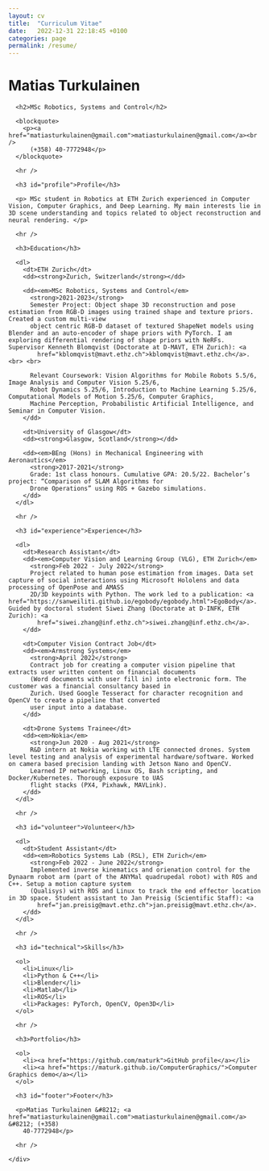 ```yaml
---
layout: cv
title:  "Curriculum Vitae"
date:   2022-12-31 22:18:45 +0100
categories: page
permalink: /resume/
---
```


<body class="">

  <div class="container">
    <div class="resume">
      <h1>Matias Turkulainen</h1>

      <h2>MSc Robotics, Systems and Control</h2>

      <blockquote>
        <p><a href="matiasturkulainen@gmail.com">matiasturkulainen@gmail.com</a><br />
          (+358) 40-7772948</p>
      </blockquote>

      <hr />

      <h3 id="profile">Profile</h3>

      <p> MSc student in Robotics at ETH Zurich experienced in Computer Vision, Computer Graphics, and Deep Learning. My main interests lie in 3D scene understanding and topics related to object reconstruction and neural rendering. </p>

      <hr />

      <h3>Education</h3>

      <dl>
        <dt>ETH Zurich</dt>
        <dd><strong>Zurich, Switzerland</strong></dd>

        <dd><em>MSc Robotics, Systems and Control</em>
          <strong>2021-2023</strong>
          Semester Project: Object shape 3D reconstruction and pose estimation from RGB-D images using trained shape and texture priors. Created a custom multi-view
          object centric RGB-D dataset of textured ShapeNet models using Blender and an auto-encoder of shape priors with PyTorch. I am exploring differential rendering of shape priors with NeRFs. Supervisor Kenneth Blomqvist (Doctorate at D-MAVT, ETH Zurich): <a
            href="kblomqvist@mavt.ethz.ch">kblomqvist@mavt.ethz.ch</a>. <br> <br>
          
          Relevant Coursework: Vision Algorithms for Mobile Robots 5.5/6, Image Analysis and Computer Vision 5.25/6,
          Robot Dynamics 5.25/6, Introduction to Machine Learning 5.25/6, Computational Models of Motion 5.25/6, Computer Graphics, 
          Machine Perception, Probabilistic Artificial Intelligence, and Seminar in Computer Vision. 
        </dd>

        <dt>University of Glasgow</dt>
        <dd><strong>Glasgow, Scotland</strong></dd>

        <dd><em>BEng (Hons) in Mechanical Engineering with Aeronautics</em>
          <strong>2017-2021</strong>
          Grade: 1st class honours. Cumulative GPA: 20.5/22. Bachelor’s project: “Comparison of SLAM Algorithms for
          Drone Operations” using ROS + Gazebo simulations.
        </dd>
      </dl>

      <hr />

      <h3 id="experience">Experience</h3>

      <dl>
        <dt>Research Assistant</dt>
        <dd><em>Computer Vision and Learning Group (VLG), ETH Zurich</em>
          <strong>Feb 2022 - July 2022</strong>
          Project related to human pose estimation from images. Data set capture of social interactions using Microsoft Hololens and data processing of OpenPose and AMASS
          2D/3D keypoints with Python. The work led to a publication: <a href="https://sanweiliti.github.io/egobody/egobody.html">EgoBody</a>. Guided by doctoral student Siwei Zhang (Doctorate at D-INFK, ETH Zurich): <a
            href="siwei.zhang@inf.ethz.ch">siwei.zhang@inf.ethz.ch</a>.
        </dd>

        <dt>Computer Vision Contract Job</dt>
        <dd><em>Armstrong Systems</em>
          <strong>April 2022</strong>
          Contract job for creating a computer vision pipeline that extracts user written content on financial documents
          (Word documents with user fill in) into electronic form. The customer was a financial consultancy based in
          Zurich. Used Google Tesseract for character recognition and OpenCV to create a pipeline that converted
          user input into a database.
        </dd>

        <dt>Drone Systems Trainee</dt>
        <dd><em>Nokia</em>
          <strong>Jun 2020 - Aug 2021</strong>
          R&D intern at Nokia working with LTE connected drones. System level testing and analysis of experimental hardware/software. Worked on camera based precision landing with Jetson Nano and OpenCV. 
          Learned IP networking, Linux OS, Bash scripting, and Docker/Kubernetes. Thorough exposure to UAS
          flight stacks (PX4, Pixhawk, MAVLink).
        </dd>
      </dl>

      <hr />

      <h3 id="volunteer">Volunteer</h3>

      <dl>
        <dt>Student Assistant</dt>
        <dd><em>Robotics Systems Lab (RSL), ETH Zurich</em>
          <strong>Feb 2022 - June 2022</strong>
          Implemented inverse kinematics and orienation control for the Dynaarm robot arm (part of the ANYMal quadrupedal robot) with ROS and C++. Setup a motion capture system
          (Qualisys) with ROS and Linux to track the end effector location in 3D space. Student assistant to Jan Preisig (Scientific Staff): <a
            href="jan.preisig@mavt.ethz.ch">jan.preisig@mavt.ethz.ch</a>.
        </dd>
      </dl>

      <hr />

      <h3 id="technical">Skills</h3>

      <ol>
        <li>Linux</li>
        <li>Python & C++</li>
        <li>Blender</li>
        <li>Matlab</li>
        <li>ROS</li>
        <li>Packages: PyTorch, OpenCV, Open3D</li>
      </ol>

      <hr />

      <h3>Portfolio</h3>

      <ol>
        <li><a href="https://github.com/maturk">GitHub profile</a></li>
        <li><a href="https://maturk.github.io/ComputerGraphics/">Computer Graphics demo</a></li>
      </ol>

      <h3 id="footer">Footer</h3>

      <p>Matias Turkulainen &#8212; <a href="matiasturkulainen@gmail.com">matiasturkulainen@gmail.com</a> &#8212; (+358)
        40-7772948</p>

      <hr />

    </div>
  </div>

</body>

